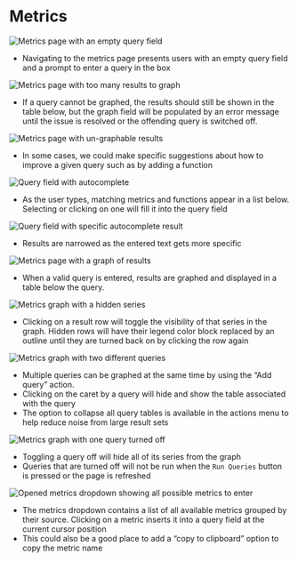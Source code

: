 # Metrics

![Metrics page with an empty query field](img/metrics-empty.png)
- Navigating to the metrics page presents users with an empty query field and a prompt to enter a query in the box

![Metrics page with too many results to graph](img/metrics-full.png)
- If a query cannot be graphed, the results should still be shown in the table below, but the graph field will be populated by an error message until the issue is resolved or the offending query is switched off.

![Metrics page with un-graphable results](img/metrics-error.png)
- In some cases, we could make specific suggestions about how to improve a given query such as by adding a function

![Query field with autocomplete](img/metrics-autocomplete.png)
- As the user types, matching metrics and functions appear in a list below. Selecting or clicking on one will fill it into the query field

![Query field with specific autocomplete result](img/metrics-autocomplete-2.png)
- Results are narrowed as the entered text gets more specific

![Metrics page with a graph of results](img/metrics-results.png)
- When a valid query is entered, results are graphed and displayed in a table below the query.

![Metrics graph with a hidden series](img/metrics-hide-series.png)
- Clicking on a result row will toggle the visibility of that series in the graph. Hidden rows will have their legend color block replaced by an outline until they are turned back on by clicking the row again

![Metrics graph with two different queries](img/metrics-add-query.png)
- Multiple queries can be graphed at the same time by using the “Add query” action.
- Clicking on the caret by a query will hide and show the table associated with the query
- The option to collapse all query tables is available in the actions menu to help reduce noise from large result sets

![Metrics graph with one query turned off](img/metrics-hide-query.png)
- Toggling a query off will hide all of its series from the graph
- Queries that are turned off will not be run when the `Run Queries` button is pressed or the page is refreshed

![Opened metrics dropdown showing all possible metrics to enter](img/metrics-dropdown.png)
- The metrics dropdown contains a list of all available metrics grouped by their source. Clicking on a metric inserts it into a query field at the current cursor position
- This could also be a good place to add a “copy to clipboard” option to copy the metric name
